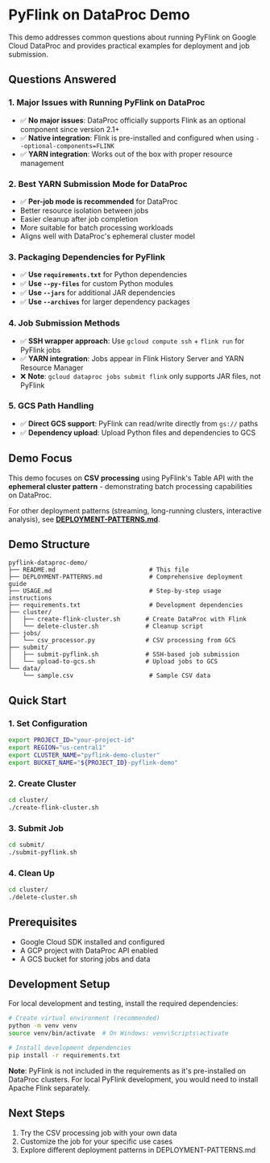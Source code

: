 # PyFlink on DataProc Demo

This demo addresses common questions about running PyFlink on Google Cloud DataProc and provides practical examples for deployment and job submission.

## Questions Answered

### 1. **Major Issues with Running PyFlink on DataProc**
- ✅ **No major issues**: DataProc officially supports Flink as an optional component since version 2.1+
- ✅ **Native integration**: Flink is pre-installed and configured when using `--optional-components=FLINK`
- ✅ **YARN integration**: Works out of the box with proper resource management

### 2. **Best YARN Submission Mode for DataProc**
- ✅ **Per-job mode is recommended** for DataProc
- Better resource isolation between jobs
- Easier cleanup after job completion
- More suitable for batch processing workloads
- Aligns well with DataProc's ephemeral cluster model

### 3. **Packaging Dependencies for PyFlink**
- ✅ **Use `requirements.txt`** for Python dependencies
- ✅ **Use `--py-files`** for custom Python modules
- ✅ **Use `--jars`** for additional JAR dependencies
- ✅ **Use `--archives`** for larger dependency packages

### 4. **Job Submission Methods**
- ✅ **SSH wrapper approach**: Use `gcloud compute ssh` + `flink run` for PyFlink jobs
- ✅ **YARN integration**: Jobs appear in Flink History Server and YARN Resource Manager
- ❌ **Note**: `gcloud dataproc jobs submit flink` only supports JAR files, not PyFlink

### 5. **GCS Path Handling**
- ✅ **Direct GCS support**: PyFlink can read/write directly from `gs://` paths
- ✅ **Dependency upload**: Upload Python files and dependencies to GCS

## Demo Focus

This demo focuses on **CSV processing** using PyFlink's Table API with the **ephemeral cluster pattern** - demonstrating batch processing capabilities on DataProc.

For other deployment patterns (streaming, long-running clusters, interactive analysis), see **[DEPLOYMENT-PATTERNS.md](DEPLOYMENT-PATTERNS.md)**.

## Demo Structure

```
pyflink-dataproc-demo/
├── README.md                          # This file
├── DEPLOYMENT-PATTERNS.md             # Comprehensive deployment guide
├── USAGE.md                           # Step-by-step usage instructions
├── requirements.txt                   # Development dependencies
├── cluster/
│   ├── create-flink-cluster.sh       # Create DataProc with Flink
│   └── delete-cluster.sh             # Cleanup script
├── jobs/
│   └── csv_processor.py              # CSV processing from GCS
├── submit/
│   ├── submit-pyflink.sh             # SSH-based job submission
│   └── upload-to-gcs.sh              # Upload jobs to GCS
└── data/
    └── sample.csv                     # Sample CSV data
```

## Quick Start

### 1. Set Configuration
```bash
export PROJECT_ID="your-project-id"
export REGION="us-central1"
export CLUSTER_NAME="pyflink-demo-cluster"
export BUCKET_NAME="${PROJECT_ID}-pyflink-demo"
```

### 2. Create Cluster
```bash
cd cluster/
./create-flink-cluster.sh
```

### 3. Submit Job
```bash
cd submit/
./submit-pyflink.sh
```

### 4. Clean Up
```bash
cd cluster/
./delete-cluster.sh
```

## Prerequisites

- Google Cloud SDK installed and configured
- A GCP project with DataProc API enabled
- A GCS bucket for storing jobs and data

## Development Setup

For local development and testing, install the required dependencies:

```bash
# Create virtual environment (recommended)
python -m venv venv
source venv/bin/activate  # On Windows: venv\Scripts\activate

# Install development dependencies
pip install -r requirements.txt
```

**Note**: PyFlink is not included in the requirements as it's pre-installed on DataProc clusters. For local PyFlink development, you would need to install Apache Flink separately.

## Next Steps

1. Try the CSV processing job with your own data
2. Customize the job for your specific use cases
3. Explore different deployment patterns in DEPLOYMENT-PATTERNS.md
